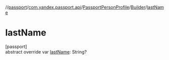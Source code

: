 //[passport](../../../../index.md)/[com.yandex.passport.api](../../index.md)/[PassportPersonProfile](../index.md)/[Builder](index.md)/[lastName](last-name.md)

# lastName

[passport]\
abstract override var [lastName](last-name.md): String?
